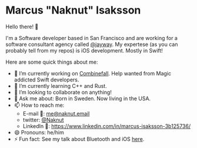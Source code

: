 # Marcus "Naknut" Isaksson

Hello there! 👋

I'm a Software developer based in San Francisco and are working for a software consultant agency called [@jayway](https://github.com/jayway).
My expertese (as you can probably tell from my repos) is iOS development. Mostly in Swift!

Here are some quick things about me:

- 🔭 I’m currently working on [Combinefall](https://github.com/naknut/Combinefall). Help wanted from Magic addicted Swift developers.
- 🌱 I’m currently learning C++ and Rust.
- 👯 I’m looking to collaborate on anything!
- 💬 Ask me about: Born in Sweden. Now living in the USA.
- 📫 How to reach me:
  - E-mail 📩: me@naknut.email
  - twitter: [@Naknut](https://twitter.com/Naknut)
  - LinkedIn 💼: <https://www.linkedin.com/in/marcus-isaksson-3b125736/>
- 😄 Pronouns: he/him
- ⚡ Fun fact: See my talk about Bluetooth and iOS [here](https://www.youtube.com/watch?v=XEUxl5zlNVw).
